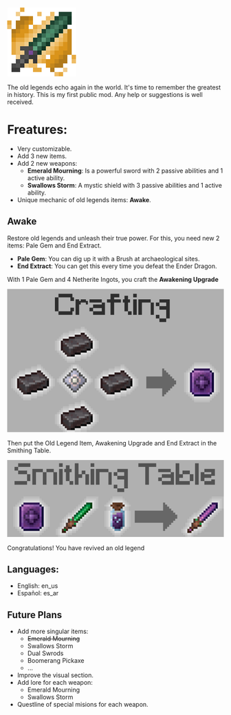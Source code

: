 
![Crafting of Awakening Upgrade](src/main/resources/presentation/icon_upscaled.png)

The old legends echo again in the world. It's time to remember the greatest in history.
This is my first public mod. Any help or suggestions is well received.

# Freatures:
- Very customizable. 
- Add 3 new items.
- Add 2 new weapons:
  - **Emerald Mourning**: Is a powerful sword with 2 passive abilities and 1 active ability.
  - **Swallows Storm**: A mystic shield with 3 passive abilities and 1 active ability.
- Unique mechanic of old legends items: **Awake**. 

## Awake
Restore old legends and unleash their true power. For this, you need new 2 items: Pale Gem and  End Extract.
- **Pale Gem**: You can dig up it with a Brush at archaeological sites.
- **End Extract**: You can get this every time you defeat the Ender Dragon.

With 1 Pale Gem and 4 Netherite Ingots, you craft the **Awakening Upgrade**

![Crafting of Awakening Upgrade](src/main/resources/presentation/awakening_upgrade_crafting.png)

Then put the Old Legend Item, Awakening Upgrade and End Extract in the Smithing Table.

![Awake Old Legend Item](src/main/resources/presentation/awake_smithing_table.png)

Congratulations! You have revived an old legend

## Languages:
- English: en_us
- Español: es_ar

## Future Plans
- Add more singular items:
  - ~~Emerald Mourning~~
  - Swallows Storm
  - Dual Swrods
  - Boomerang Pickaxe
  - ...
- Improve the visual section.
- Add lore for each weapon:
  - Emerald Mourning
  - Swallows Storm
- Questline of special misions for each weapon.